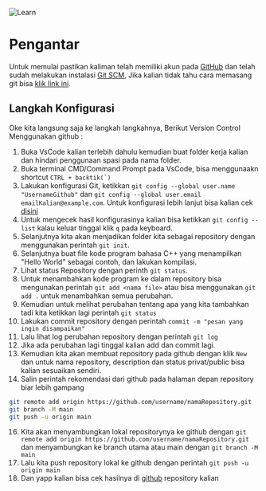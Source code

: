 ![Learn](https://img.shields.io/badge/Learning-8A2BE2)
# Pengantar
Untuk memulai pastikan kaliman telah memiliki akun pada [GitHub](https://github.com/signup) dan telah sudah melakukan instalasi [Git SCM](https://git-scm.com/downloads/win), Jika kalian tidak tahu cara memasang git bisa [klik link ini](https://git-scm.com/book/id/v2/Memulai-Memasang-Git).
## Langkah Konfigurasi
Oke kita langsung saja ke langkah langkahnya, Berikut Version Control Menggunakan github :
1. Buka VsCode kalian terlebih dahulu kemudian buat folder kerja kalian dan hindari penggunaan spasi pada nama folder.
2. Buka terminal CMD/Command Prompt pada VsCode, bisa menggunaakn shortcut ```CTRL + backtik(`) ```
3. Lakukan konfigurasi Git, ketikkan `git config --global user.name "UsernameGithub"` dan `git config --global user.email emailKalian@example.com`. Untuk konfigurasi lebih lanjut bisa kalian cek [disini](https://git-scm.com/book/id/v2/Memulai-Pengaturan-Awal-Git)
4. Untuk mengecek hasil konfigurasinya kalian bisa ketikkan `git config --list` kalau keluar tinggal klik `q` pada keyboard.
5. Selanjutnya kita akan menjadikan folder kita sebagai repository dengan menggunakan perintah `git init`.
6. Selanjutnya buat file kode program bahasa C++ yang menampilkan "Hello World" sebagai contoh, dan lakukan kompilasi.
7. Lihat status Repository dengan perinth `git status`.
8. Untuk menambahkan kode program ke dalam repository bisa mengunakan perintah `git add <nama file>` atau bisa menggunakan `git add .` untuk menambahkan semua perubahan.
9. Kemudian untuk melihat perubahan tentang apa yang kita tambahkan tadi kita ketikkan lagi perintah `git status`
10. Lakukan commit repository dengan perintah `commit -m "pesan yang ingin disampaikan"`
11. Lalu lihat log perubahan repository dengan perintah `git log`
12. Jika ada perubahan lagi tinggal kalian add dan commit lagi.
13. Kemudian kita akan membuat repository pada github dengan klik `New` dan untuk nama repository, description dan status privat/public bisa kalian sesuaikan sendiri.
14. Salin perintah rekomendasi dari github pada halaman depan repository biar lebih gampang
```bash
git remote add origin https://github.com/username/namaRepository.git
git branch -M main
git push -u origin main
```
16. Kita akan menyambungkan lokal repositorynya ke github dengan `git remote add origin https://github.com/username/namaRepository.git` dan menyambungkan ke branch utama atau main dengan `git branch -M main`
17. Lalu kita push repository lokal ke github dengan perintah `git push -u origin main`
18. Dan yapp kalian bisa cek hasilnya di [github](https://github.com/username/namaRepository.git) repository kalian